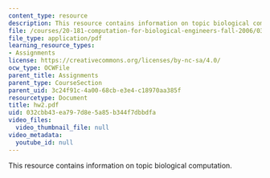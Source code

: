 ```yaml
---
content_type: resource
description: This resource contains information on topic biological computation.
file: /courses/20-181-computation-for-biological-engineers-fall-2006/032cbb43ea797d8e5a85b344f7dbbdfa_hw2.pdf
file_type: application/pdf
learning_resource_types:
- Assignments
license: https://creativecommons.org/licenses/by-nc-sa/4.0/
ocw_type: OCWFile
parent_title: Assignments
parent_type: CourseSection
parent_uid: 3c24f91c-4a00-68cb-e3e4-c18970aa385f
resourcetype: Document
title: hw2.pdf
uid: 032cbb43-ea79-7d8e-5a85-b344f7dbbdfa
video_files:
  video_thumbnail_file: null
video_metadata:
  youtube_id: null
---
```

This resource contains information on topic biological computation.